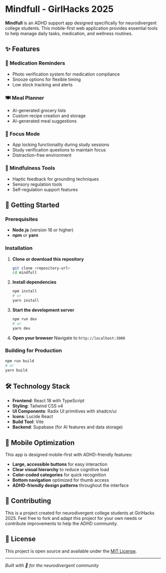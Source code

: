 # Mindfull - GirlHacks 2025

**Mindfull** is an ADHD support app designed specifically for neurodivergent college students. This mobile-first web application provides essential tools to help manage daily tasks, medication, and wellness routines.

## ✨ Features

### 💊 Medication Reminders
- Photo verification system for medication compliance
- Snooze options for flexible timing
- Low stock tracking and alerts

### 🍽️ Meal Planner
- AI-generated grocery lists
- Custom recipe creation and storage
- AI-generated meal suggestions

### 🎯 Focus Mode
- App locking functionality during study sessions
- Study verification questions to maintain focus
- Distraction-free environment

### 🧘 Mindfulness Tools
- Haptic feedback for grounding techniques
- Sensory regulation tools
- Self-regulation support features

## 🚀 Getting Started

### Prerequisites
- **Node.js** (version 16 or higher)
- **npm** or **yarn**

### Installation

1. **Clone or download this repository**
   ```bash
   git clone <repository-url>
   cd mindfull
   ```

2. **Install dependencies**
   ```bash
   npm install
   # or
   yarn install
   ```

3. **Start the development server**
   ```bash
   npm run dev
   # or
   yarn dev
   ```

4. **Open your browser**
   Navigate to `http://localhost:3000`

### Building for Production
```bash
npm run build
# or
yarn build
```

## 🛠️ Technology Stack

- **Frontend**: React 18 with TypeScript
- **Styling**: Tailwind CSS v4
- **UI Components**: Radix UI primitives with shadcn/ui
- **Icons**: Lucide React
- **Build Tool**: Vite
- **Backend**: Supabase (for AI features and data storage)

## 📱 Mobile Optimization

This app is designed mobile-first with ADHD-friendly features:

- **Large, accessible buttons** for easy interaction
- **Clear visual hierarchy** to reduce cognitive load
- **Color-coded categories** for quick recognition
- **Bottom navigation** optimized for thumb access
- **ADHD-friendly design patterns** throughout the interface

## 🤝 Contributing

This is a project created for neurodivergent college students at GirlHacks 2025. Feel free to fork and adapt this project for your own needs or contribute improvements to help the ADHD community.

## 📄 License

This project is open source and available under the [MIT License](LICENSE).

---

*Built with 💜 for the neurodivergent community*
